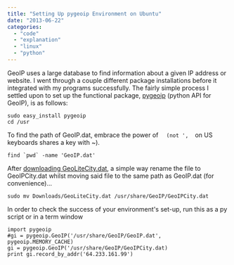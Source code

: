 ```yaml
---
title: "Setting Up pygeoip Environment on Ubuntu"
date: "2013-06-22"
categories: 
  - "code"
  - "explanation"
  - "linux"
  - "python"
---
```


GeoIP uses a large database to find information about a given IP address or website. I went through a couple different package installations before it integrated with my programs successfully. The fairly simple process I settled upon to set up the functional package, [pygeoip](https://pypi.python.org/pypi/pygeoip/) (python API for GeoIP), is as follows:

```
sudo easy_install pygeoip
cd /usr
```

To find the path of GeoIP.dat, embrace the power of `  (not ', `  on US keyboards shares a key with ~).

```
find `pwd` -name 'GeoIP.dat'
```

After [downloading GeoLiteCity.dat](https://code.google.com/p/pysnip/downloads/detail?name=GeoLiteCity.dat&amp;can=2&amp;q=), a simple way rename the file to GeoIPCity.dat whilst moving said file to the same path as GeoIP.dat (for convenience)...

```
sudo mv Downloads/GeoLiteCity.dat /usr/share/GeoIP/GeoIPCity.dat
```

In order to check the success of your environment's set-up, run this as a py script or in a term window

```
import pygeoip
#gi = pygeoip.GeoIP('/usr/share/GeoIP/GeoIP.dat', pygeoip.MEMORY_CACHE)
gi = pygeoip.GeoIP('/usr/share/GeoIP/GeoIPCity.dat)
print gi.record_by_addr('64.233.161.99')
```
